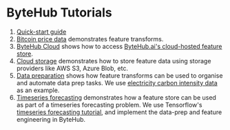 # ByteHub Tutorials

1. [Quick-start guide](01_bytehub_quick_start.ipynb)
2. [Bitcoin price data](02_bitcoin_prices.ipynb) demonstrates feature transforms.
3. [ByteHub Cloud](03_bytehub_cloud_intro.ipynb) shows how to access [ByteHub.ai's cloud-hosted feature store](https://www.bytehub.ai/feature-store/request-access).
4. [Cloud storage](04_using_cloud_storage.ipynb) demonstrates how to store feature data using storage providers like AWS S3, Azure Blob, etc.
5. [Data preparation](05_data_prep_carbon_intensity.ipynb) shows how feature transforms can be used to organise and automate data prep tasks. We use [electricity carbon intensity data](https://www.carbonintensity.org.uk/) as an example.
6. [Timeseries forecasting](06_timeseries_forecasting.ipynb) demonstrates how a feature store can be used as part of a timeseries forecasting problem. We use Tensorflow's [timeseries forecasting tutorial](https://www.tensorflow.org/tutorials/structured_data/time_series), and implement the data-prep and feature engineering in ByteHub.
